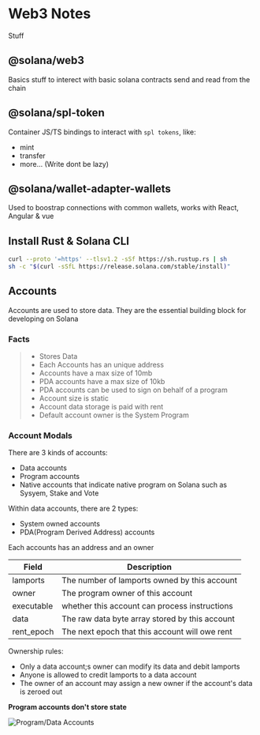 # Web3 Notes

Stuff

## @solana/web3
Basics stuff to interect with basic solana contracts send and read from the chain

## @solana/spl-token
Container JS/TS bindings to interact with `spl tokens`, like:
- mint
- transfer
- more... (Write dont be lazy)

## @solana/wallet-adapter-wallets
Used to boostrap connections with common wallets, works with React, Angular & vue


## Install Rust & Solana CLI
```sh
curl --proto '=https' --tlsv1.2 -sSf https://sh.rustup.rs | sh
sh -c "$(curl -sSfL https://release.solana.com/stable/install)"
```
## Accounts
Accounts are used to store data. They are the essential building block for developing on Solana

### Facts
> - Stores Data
> - Each Accounts has an unique address
> - Accounts have a max size of 10mb
> - PDA accounts have a max size of 10kb
> - PDA accounts can be used to sign on behalf of a program
> - Account size is static
> - Account data storage is paid with rent
> - Default account owner is the System Program

### Account Modals
There are 3 kinds of accounts:

- Data accounts
- Program accounts
- Native accounts that indicate native program on Solana such as Sysyem, Stake and Vote

Within data accounts, there are 2 types:

- System owned accounts
- PDA(Program Derived Address) accounts

Each accounts has an address and an owner

| Field         | Description                                      |
| ------------- | ------------------------------------------------ |
| lamports      | The number of lamports owned by this account     |
| owner         | The program owner of this account                |
| executable    | whether this account can process instructions    |
| data          |The raw data byte array stored by this account    |
| rent_epoch    | The next epoch that this account will owe rent   |

Ownership rules:

- Only a data account;s owner can modify its data and debit lamports
- Anyone is allowed to credit lamports to a data account
- The owner of an account may assign a new owner if the account's data is zeroed out

**Program accounts don't store state**

![Program/Data Accounts](https://solanacookbook.com/assets/account_example.5b70d95a.jpeg)

